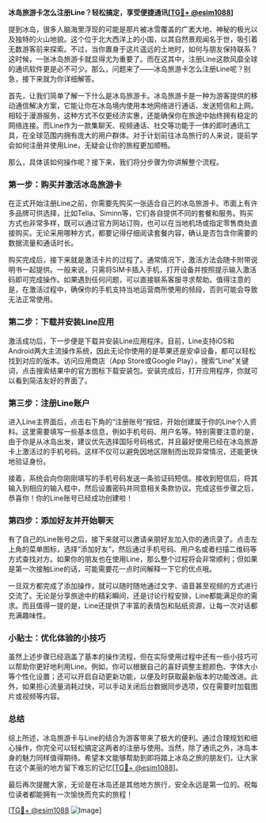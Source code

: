 **冰岛旅游卡怎么注册Line？轻松搞定，享受便捷通讯[[TG💪+ @esim1088](https://t.me/s/esim1088)]**

提到冰岛，很多人脑海里浮现的可能是那片被冰雪覆盖的广袤大地、神秘的极光以及独特的火山地貌。这个位于北大西洋上的小国，以其自然景观闻名于世，吸引着无数游客前来探索。不过，当你置身于这片遥远的土地时，如何与朋友保持联系？这时候，一张冰岛旅游卡就显得尤为重要了。而在这其中，注册Line这款风靡全球的通讯软件更是必不可少。那么，问题来了——冰岛旅游卡怎么注册Line呢？别急，接下来就为你详细解答。

首先，让我们简单了解一下什么是冰岛旅游卡。冰岛旅游卡是一种为游客提供的移动通信解决方案，它能让你在冰岛境内使用本地网络进行通话、发送短信和上网。相较于漫游服务，这种方式不仅更经济实惠，还能确保你在旅途中始终拥有稳定的网络连接。而Line作为一款集聊天、视频通话、社交等功能于一体的即时通讯工具，在全球范围内拥有庞大的用户群体。对于计划前往冰岛旅行的人来说，提前学会如何注册并使用Line，无疑会让你的旅程更加顺畅。

那么，具体该如何操作呢？接下来，我们将分步骤为你讲解整个流程。

### 第一步：购买并激活冰岛旅游卡

在正式开始注册Line之前，你需要先购买一张适合自己的冰岛旅游卡。市面上有许多品牌可供选择，比如Telia、Siminn等，它们各自提供不同的套餐和服务。购买方式也非常多样，既可以通过官方网站订购，也可以在当地机场或指定零售商处直接购买。无论采用哪种方式，都要记得仔细阅读套餐内容，确认是否包含你需要的数据流量和通话时长。

购买完成后，接下来就是激活卡片的过程了。通常情况下，激活方法会随卡附带说明书一起提供。一般来说，只需将SIM卡插入手机，打开设备并按照提示输入激活码即可完成操作。如果遇到任何问题，可以直接联系客服寻求帮助。值得注意的是，在激活过程中，确保你的手机支持当地运营商所使用的频段，否则可能会导致无法正常使用。

### 第二步：下载并安装Line应用

激活成功后，下一步便是下载并安装Line应用程序。目前，Line支持iOS和Android两大主流操作系统，因此无论你使用的是苹果还是安卓设备，都可以轻松找到对应的版本。访问应用商店（App Store或Google Play），搜索“Line”关键词，点击搜索结果中的官方图标下载安装包。安装完成后，打开应用程序，你就可以看到简洁友好的界面了。

### 第三步：注册Line账户

进入Line主界面后，点击右下角的“注册账号”按钮，开始创建属于你的Line个人资料。这里需要填写一些基本信息，例如手机号码、用户名等。特别需要注意的是，由于你是从冰岛出发，建议优先选择国际号码格式，并且最好使用已经在冰岛旅游卡上激活过的手机号码。这样不仅可以避免因地区限制而出现异常情况，还能更快地验证身份。

接着，系统会向你刚刚填写的手机号码发送一条验证码短信。接收到短信后，将其输入到相应的输入框中，然后设置密码并同意相关条款协议。完成这些步骤之后，恭喜你！你的Line账号已经成功创建啦！

### 第四步：添加好友并开始聊天

有了自己的Line账号之后，接下来就可以邀请亲朋好友加入你的通讯录了。点击左上角的菜单图标，选择“添加好友”，然后通过手机号码、用户名或者扫描二维码等方式查找对方。如果你的朋友也在使用Line，那么整个过程将会非常顺利；但如果是第一次接触Line的话，可能需要花一点时间解释一下它的优点哦。

一旦双方都完成了添加操作，就可以随时随地通过文字、语音甚至视频的方式进行交流了。无论是分享旅途中的精彩瞬间，还是讨论行程安排，Line都能满足你的需求。而且值得一提的是，Line还提供了丰富的表情包和贴纸资源，让每一次对话都充满趣味性。

### 小贴士：优化体验的小技巧

虽然上述步骤已经涵盖了基本的操作流程，但在实际使用过程中还有一些小技巧可以帮助你更好地利用Line。例如，你可以根据自己的喜好调整主题颜色、字体大小等个性化设置；还可以开启自动更新功能，以便及时获取最新版本的功能改进。此外，如果担心流量消耗过快，可以手动关闭后台数据同步选项，仅在需要时加载图片或视频等内容。

### 总结

综上所述，冰岛旅游卡与Line的结合为游客带来了极大的便利。通过合理规划和细心操作，你完全可以轻松搞定这两者的注册与使用。当然，除了通讯之外，冰岛本身的魅力同样值得期待。希望本文能够帮助到即将踏上冰岛之旅的朋友们，让大家在这个美丽的地方留下难忘的记忆[[TG💪+ @esim1088](https://t.me/s/esim1088)]。

最后再次提醒大家，无论是在冰岛还是其他地方旅行，安全永远是第一位的。祝每位读者都能拥有一次愉快而充实的旅程！ 

[[TG💪+ @esim1088](https://t.me/s/esim1088) ![Image](https://i.postimg.cc/4NQfJmqS/Snipaste-2025-05-13-00-14-12.png)]